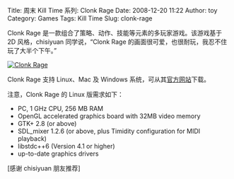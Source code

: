 Title: 周末 Kill Time 系列: Clonk Rage
Date: 2008-12-20 11:22
Author: toy
Category: Games
Tags: Kill Time
Slug: clonk-rage

Clonk Rage 是一款组合了策略、动作、技能等元素的多玩家游戏。该游戏基于 2D
风格，chisiyuan 同学说，“Clonk Rage
的画面很可爱，也很耐玩，我忍不住玩了大半个下午。”

[![Clonk
Rage](http://i.linuxtoy.org/images/2008/12/clonk-rage-thumb.jpg)](http://i.linuxtoy.org/images/2008/12/clonk-rage.jpg)

Clonk Rage 支持 Linux、Mac 及 Windows
系统，可从其[官方网站](http://www.clonk.de/cr.php?lng=en)下载。

注意，Clonk Rage 的 Linux 版需求如下：

-   PC, 1 GHz CPU, 256 MB RAM
-   OpenGL accelerated graphics board with 32MB video memory
-   GTK+ 2.8 (or above)
-   SDL\_mixer 1.2.6 (or above, plus Timidity configuration for MIDI
    playback)
-   libstdc++6 (Version 4.1 or higher)
-   up-to-date graphics drivers

[感谢 chisiyuan 朋友推荐]
